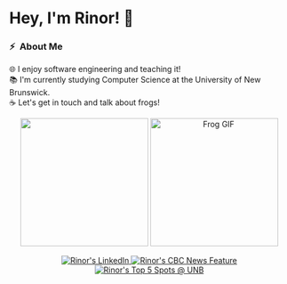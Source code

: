 # Hey, I'm Rinor! 👋

### ⚡ &nbsp;About Me

🌐 I enjoy software engineering and teaching it!\
📚 I'm currently studying Computer Science at the University of New Brunswick.\
☕ Let's get in touch and talk about frogs!

<p align="center">
  <img height="230em" src="https://github-readme-stats.vercel.app/api/top-langs/?username=rkomoran&theme=tokyonight&hide_border=true"/>
  <a href="https://giphy.com/gifs/frog-ribbit-froggie-lyqTO244WjFE1JlXts" target="_blank">
    <img src="https://media.giphy.com/media/lyqTO244WjFE1JlXts/giphy.gif" alt="Frog GIF" height="230"/>
  </a>
</p>

<p align="center">
  <a href="https://www.linkedin.com/in/rinorkomorani/" target="_blank"> 
    <img src="https://img.shields.io/badge/-rinorkomorani-0077B5?style=for-the-badge&amp;logo=Linkedin&amp;logoColor=white" alt="Rinor's LinkedIn">
  </a>
  <a href="https://www.cbc.ca/news/canada/new-brunswick/unb-artificial-intelligence-camp-1.6930280" target="_blank">
    <img src="https://img.shields.io/badge/-/My CBC News Feature-0056A0?style=for-the-badge&amp;logo=cbc&amp;logoColor=white" alt="Rinor's CBC News Feature">
  </a>
  <a href="https://www.youtube.com/watch?v=azzU6Uc-E3g" target="_blank">
    <img src="https://img.shields.io/badge/-My Top 5 Spots @ UNB-FF0000?style=for-the-badge&amp;logo=youtube&amp;logoColor=white" alt="Rinor's Top 5 Spots @ UNB">
  </a>
</p>
